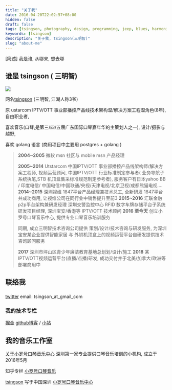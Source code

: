 ```yaml
---
title: "关于我"
date: 2016-04-20T22:02:57+08:00
hidden: false
draft: false
tags: [tsingson, photography, design, programming, jeep, blues, harmonica]
keywords: [tsingson]
description: "关于我, tsingson(三明智)"
slug: "about-me"
---
```


[简述] 我是谁, 从哪来, 想去哪

<!--more-->

## 谁是 tsingson ( 三明智)
![](/about/about.png)


网名[tsingson](https://github.com/tsingson)  (三明智, 江湖人称3爷)

原 ustarcom IPTV/OTT 事业部播控产品线技术架构湿/解决方案工程湿角色(8年), 自由职业者,

喜欢音乐(口琴,是第三/四/五届广东国际口琴嘉年华的主策划人之一), 设计/摄影与越野, 

喜欢 golang 语言 (商用项目中主要用 postgres + golang )

> **2004~2005**  微软 msn 社区与 mobile msn 产品经理
>
> **2005~2014**   Utstarcom 中国IPTV/OTT 事业部播控产品线架构师/解决方案工程师, 视频运营顾问, 中国IPTV/OTT 行业标准制定参与者( 业务导航子系统执笔,STB 机顶盒集采标准规范制定参考者), 服务客户有日本yahoo BB / 印度电信/ 中国电信/中国联通/央视/天津电视/北京卫视/成都熊猫电视....
> **2014~2015**   深圳视维 1847平台产品经理兼技术总工, 全新研发 1847平台并成功商用, 让视维公司在同行业中销售提升至前3
> **2015~2016**    汇联金融 p2p平台架构兼研发经理
> 深圳交警监控中心 RFID 数字车牌存储平台子系统研发项目经理, 深圳宝安/香港等 IPTV/OTT 技术顾问
> **2016 至今天**    创立小罗号口琴音乐中心, 提供专业口琴音乐培训服务
>
>  同期, 成立三明智技术咨询公司提供 策划/设计/技术咨询与研发服务, 为深圳宝安某企业提供智能家居 与 外销机顶盒上的视频运营平台自研发提供技术咨询顾问服务
>
> **2017** 深圳市坪山区青少年廉洁教育基地总划划/设计/施工
> **2018** 某IPTV/OTT视频运营平台(直播/点播)研发, 成功交付并于北美/加拿大/欧洲等部署商用中

## 联络我
###
[twitter](https://twitter/tsingson)
email: tsingson_at_gmail_com


### 我的技术专栏

 [掘金](https://juejin.im/user/5990ffd751882548b17f7020)
   [github博客](https://tsingson.github.io)  / [小站](http://www.tsingson.io)


## 我的音乐工作室

 [关于小罗号口琴音乐中心](/music/about-studio/)
 深圳第一家专业提供口琴音乐培训的小机构, 成立于2016年5月

 知乎专栏 [小罗号口琴音乐](https://zhuanlan.zhihu.com/tsingsonqin) 



[tsingson](https://github.com/tsingson) 写于中国深圳 [小罗号口琴音乐中心](https://zhuanlan.zhihu.com/tsingsonqin) 